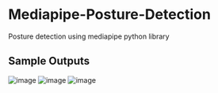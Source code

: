 # Mediapipe-Posture-Detection
Posture detection using mediapipe python library
## Sample Outputs

![image](https://user-images.githubusercontent.com/94037471/210155043-2f3c3615-2754-4730-b5dd-cd8234247966.png)
![image](https://user-images.githubusercontent.com/94037471/210155053-a4a0653c-2eb7-4bf3-a9f4-20fe51dde490.png)
![image](https://user-images.githubusercontent.com/94037471/210155055-62dbeb12-65d6-4693-8614-a4298a426053.png)
